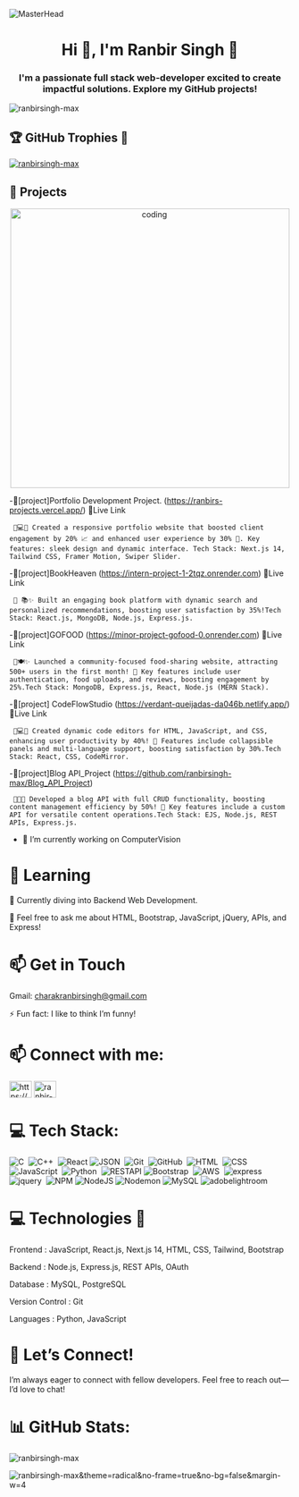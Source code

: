 ![MasterHead](https://user-images.githubusercontent.com/74038190/225813708-98b745f2-7d22-48cf-9150-083f1b00d6c9.gif)

<h1 align="center">Hi 👋, I'm Ranbir Singh 🤗</h1>
<h3 align="center">I'm a passionate full stack web-developer excited to create impactful solutions. Explore my GitHub projects!</h3>

<p align="left"> <img src="https://komarev.com/ghpvc/?username=ranbirsingh-max&label=Profile%20views&color=0e75b6&style=flat" alt="ranbirsingh-max" /> </p>

## 🏆 GitHub Trophies 🥇
<p align="left"> <a href="https://github.com/ryo-ma/github-profile-trophy"><img src="https://github-profile-trophy.vercel.app/?username=ranbirsingh-max&theme=gruvbox&no-frame=true&no-bg=false&margin-w=4" alt="ranbirsingh-max" /></a> </p>

## 🔭 Projects
<p align="center">
<img alt="coding" width="500"  src="https://user-images.githubusercontent.com/74038190/221352989-518609ab-b4d1-459e-929f-a08cd2bd9b3c.gif"></p>

  -🔭[project]Portfolio Development Project. (https://ranbirs-projects.vercel.app/) 🎯Live Link
 
     💠💻✨ Created a responsive portfolio website that boosted client engagement by 20% 📈 and enhanced user experience by 30% 🌟. Key features: sleek design and dynamic interface. Tech Stack: Next.js 14, Tailwind CSS, Framer Motion, Swiper Slider.

  -🔭[project]BookHeaven (https://intern-project-1-2tqz.onrender.com)  🎯Live Link
  
     💠 📚✨ Built an engaging book platform with dynamic search and personalized recommendations, boosting user satisfaction by 35%!Tech Stack: React.js, MongoDB, Node.js, Express.js.

  -🔭[project]GOFOOD (https://minor-project-gofood-0.onrender.com) 🎯Live Link
  
     💠🍽️✨ Launched a community-focused food-sharing website, attracting 500+ users in the first month! 🚀 Key features include user authentication, food uploads, and reviews, boosting engagement by 25%.Tech Stack: MongoDB, Express.js, React, Node.js (MERN Stack).

 -🔭[project] CodeFlowStudio (https://verdant-queijadas-da046b.netlify.app/)  🎯Live Link

     💠💻✨ Created dynamic code editors for HTML, JavaScript, and CSS, enhancing user productivity by 40%! 🚀 Features include collapsible panels and multi-language support, boosting satisfaction by 30%.Tech Stack: React, CSS, CodeMirror.

   -🔭[project]Blog API_Project (https://github.com/ranbirsingh-max/Blog_API_Project)
  
     💠📝✨ Developed a blog API with full CRUD functionality, boosting content management efficiency by 50%! 🚀 Key features include a custom API for versatile content operations.Tech Stack: EJS, Node.js, REST APIs, Express.js.

  - 🔭 I’m currently working on ComputerVision


<h1>💬 Learning</h1>

🌱 Currently diving into Backend Web Development.

💬 Feel free to ask me about HTML, Bootstrap, JavaScript, jQuery, APIs, and Express!


<h1>📫 Get in Touch</h1>

Gmail: charakranbirsingh@gmail.com

⚡ Fun fact: I like to think I’m funny!


<h1 align="left"> 📫 Connect with me:</h1>
<p align="left">
<a href="https://twitter.com/https://x.com/ranbirs64908705?t=2sg2fzb91fcipfihvw9n7a&s=08" target="blank"><img align="center" src="https://raw.githubusercontent.com/rahuldkjain/github-profile-readme-generator/master/src/images/icons/Social/twitter.svg" alt="https://x.com/ranbirs64908705?t=2sg2fzb91fcipfihvw9n7a&s=08" height="30" width="40" /></a>
<a href="https://www.linkedin.com/in/ranbir-singh-4b8b59188/" target="blank"><img align="center" src="https://raw.githubusercontent.com/rahuldkjain/github-profile-readme-generator/master/src/images/icons/Social/linked-in-alt.svg" alt="ranbir-singh-4b8b59188" height="30" width="40" /></a>
</p>




# 💻 Tech Stack:
![C](https://img.shields.io/badge/-C-05122A?style=flat&logo=C&logoColor=A8B9CC)&nbsp;
![C++](https://img.shields.io/badge/-C++-05122A?style=flat&logo=C%2B%2B&logoColor=00599C)&nbsp;
![React](https://img.shields.io/badge/-React-61DAFB?style=flat&logo=react&logoColor=white&color=05122A&labelColor=05122A)
![JSON](https://img.shields.io/badge/-JSON-05122A?style=flat&logo=json&logoColor=000000)&nbsp;
![Git](https://img.shields.io/badge/-Git-05122A?style=flat&logo=git)&nbsp;
![GitHub](https://img.shields.io/badge/-GitHub-05122A?style=flat&logo=github)&nbsp;
![HTML](https://img.shields.io/badge/-HTML-05122A?style=flat&logo=HTML5)&nbsp;
![CSS](https://img.shields.io/badge/-CSS-05122A?style=flat&logo=CSS3&logoColor=1572B6)&nbsp;
![JavaScript](https://img.shields.io/badge/-JavaScript-05122A?style=flat&logo=javascript)&nbsp;
![Python](https://img.shields.io/badge/-Python-05122A?style=flat&logo=python)&nbsp;
![RESTAPI](https://img.shields.io/badge/-RESTAPI-FF5700?style=flat&color=05122A&labelColor=05122A)
![Bootstrap](https://img.shields.io/badge/-Bootstrap-05122A?style=flat&logo=bootstrap&logoColor=563D7C)&nbsp;
![AWS](https://img.shields.io/badge/-AWS-05122A?style=flat&logo=AWS&logoColor=563D7C)&nbsp;
![express](https://img.shields.io/badge/-express-05122A?style=flat&logo=express&logoColor=563D7C)&nbsp;
![jquery](https://img.shields.io/badge/-jquery-05122A?style=flat&logo=jquery&logoColor=563D7C)&nbsp;
![NPM](https://img.shields.io/badge/NPM-%23CB3837.svg?style=for-the-badge&logo=npm&logoColor=white)
![NodeJS](https://img.shields.io/badge/node.js-6DA55F?style=for-the-badge&logo=node.js&logoColor=white) 
![Nodemon](https://img.shields.io/badge/NODEMON-%23323330.svg?style=for-the-badge&logo=nodemon&logoColor=%BBDEAD) 
![MySQL](https://img.shields.io/badge/mysql-%2300000f.svg?style=for-the-badge&logo=mysql&logoColor=white) 
![adobelightroom](https://img.shields.io/badge/-adobelightroom-05122A?style=flat&logo=adobelightroom&logoColor=563D7C)&nbsp;

 


<h1>💻 Technologies 📖</h1>

Frontend : JavaScript, React.js, Next.js 14, HTML, CSS, Tailwind, Bootstrap  

Backend : Node.js, Express.js, REST APIs, OAuth  

Database : MySQL, PostgreSQL  

Version Control : Git  

Languages : Python, JavaScript  



<h1>💬 Let’s Connect!</h1>

I’m always eager to connect with fellow developers. Feel free to reach out—I’d love to chat!


  # 📊 GitHub Stats:

<p><img align="center" src="https://github-readme-stats.vercel.app/api/top-langs?username=ranbirsingh-max&show_icons=true&locale=en&layout=compact&theme=radical&no-frame=true&no-bg=false&margin-w=4" alt="ranbirsingh-max" /></p>

<p><img align="center" src="https://github-readme-streak-stats.herokuapp.com/?user=ranbirsingh-max&theme=radical&no-frame=true&no-bg=false&margin-w=4" alt="ranbirsingh-max&theme=radical&no-frame=true&no-bg=false&margin-w=4" /></p>

